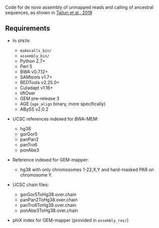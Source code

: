 Code for de novo assembly of unmapped reads and calling of ancestral sequences, as shown in [Taliun et al., 2019](https://www.biorxiv.org/content/10.1101/563866v1)


## Requirements

* In `$PATH`:
  * `makecalls_bin/`
  * `assembly_bin/`
  * Python 2.7+
  * Perl 5
  * BWA v0.7.12+
  * SAMtools v1.7+
  * BEDTools v2.25.0+
  * Cutadapt v1.16+
  * liftOver
  * GEM pre-release 3
  * AGE (`age_align` binary, more specifically)
  * ABySS v2.0.2

* UCSC references indexed for BWA-MEM:
  * hg38
  * gorGor5
  * panPan2
  * panTro6
  * ponAbe3

* Reference indexed for GEM-mapper:
  * hg38 with only chromosomes 1-22,X,Y and hard-masked PAR on chromosome Y.

* UCSC chain files:
  * gorGor5ToHg38.over.chain
  * panPan2ToHg38.over.chain
  * panTro6ToHg38.over.chain
  * ponAbe3ToHg38.over.chain

* phiX index for GEM-mapper (provided in `assembly_res/`)